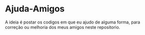 # Ajuda-Amigos
A ideia é postar os codigos em que eu ajudo de alguma forma, para correção ou melhoria dos meus amigos neste repositorio.
